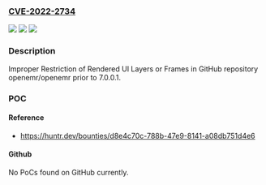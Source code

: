 ### [CVE-2022-2734](https://cve.mitre.org/cgi-bin/cvename.cgi?name=CVE-2022-2734)
![](https://img.shields.io/static/v1?label=Product&message=openemr%2Fopenemr&color=blue)
![](https://img.shields.io/static/v1?label=Version&message=n%2Fa&color=blue)
![](https://img.shields.io/static/v1?label=Vulnerability&message=CWE-1021%20Improper%20Restriction%20of%20Rendered%20UI%20Layers%20or%20Frames&color=brighgreen)

### Description

Improper Restriction of Rendered UI Layers or Frames in GitHub repository openemr/openemr prior to 7.0.0.1.

### POC

#### Reference
- https://huntr.dev/bounties/d8e4c70c-788b-47e9-8141-a08db751d4e6

#### Github
No PoCs found on GitHub currently.

